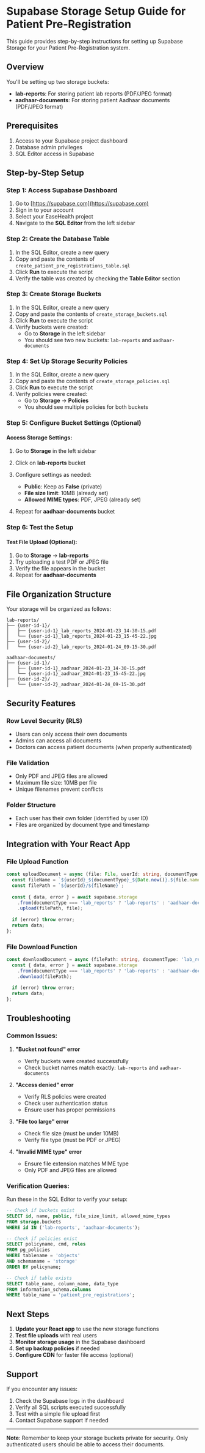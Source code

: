 # Supabase Storage Setup Guide for Patient Pre-Registration

This guide provides step-by-step instructions for setting up Supabase Storage for your Patient Pre-Registration system.

## Overview

You'll be setting up two storage buckets:
- **lab-reports**: For storing patient lab reports (PDF/JPEG format)
- **aadhaar-documents**: For storing patient Aadhaar documents (PDF/JPEG format)

## Prerequisites

1. Access to your Supabase project dashboard
2. Database admin privileges
3. SQL Editor access in Supabase

## Step-by-Step Setup

### Step 1: Access Supabase Dashboard

1. Go to [https://supabase.com](https://supabase.com)
2. Sign in to your account
3. Select your EaseHealth project
4. Navigate to the **SQL Editor** from the left sidebar

### Step 2: Create the Database Table

1. In the SQL Editor, create a new query
2. Copy and paste the contents of `create_patient_pre_registrations_table.sql`
3. Click **Run** to execute the script
4. Verify the table was created by checking the **Table Editor** section

### Step 3: Create Storage Buckets

1. In the SQL Editor, create a new query
2. Copy and paste the contents of `create_storage_buckets.sql`
3. Click **Run** to execute the script
4. Verify buckets were created:
   - Go to **Storage** in the left sidebar
   - You should see two new buckets: `lab-reports` and `aadhaar-documents`

### Step 4: Set Up Storage Security Policies

1. In the SQL Editor, create a new query
2. Copy and paste the contents of `create_storage_policies.sql`
3. Click **Run** to execute the script
4. Verify policies were created:
   - Go to **Storage** → **Policies**
   - You should see multiple policies for both buckets

### Step 5: Configure Bucket Settings (Optional)

#### Access Storage Settings:
1. Go to **Storage** in the left sidebar
2. Click on **lab-reports** bucket
3. Configure settings as needed:
   - **Public**: Keep as **False** (private)
   - **File size limit**: 10MB (already set)
   - **Allowed MIME types**: PDF, JPEG (already set)

4. Repeat for **aadhaar-documents** bucket

### Step 6: Test the Setup

#### Test File Upload (Optional):
1. Go to **Storage** → **lab-reports**
2. Try uploading a test PDF or JPEG file
3. Verify the file appears in the bucket
4. Repeat for **aadhaar-documents**

## File Organization Structure

Your storage will be organized as follows:

```
lab-reports/
├── {user-id-1}/
│   ├── {user-id-1}_lab_reports_2024-01-23_14-30-15.pdf
│   └── {user-id-1}_lab_reports_2024-01-23_15-45-22.jpg
├── {user-id-2}/
│   └── {user-id-2}_lab_reports_2024-01-24_09-15-30.pdf

aadhaar-documents/
├── {user-id-1}/
│   ├── {user-id-1}_aadhaar_2024-01-23_14-30-15.pdf
│   └── {user-id-1}_aadhaar_2024-01-23_15-45-22.jpg
├── {user-id-2}/
│   └── {user-id-2}_aadhaar_2024-01-24_09-15-30.pdf
```

## Security Features

### Row Level Security (RLS)
- Users can only access their own documents
- Admins can access all documents
- Doctors can access patient documents (when properly authenticated)

### File Validation
- Only PDF and JPEG files are allowed
- Maximum file size: 10MB per file
- Unique filenames prevent conflicts

### Folder Structure
- Each user has their own folder (identified by user ID)
- Files are organized by document type and timestamp

## Integration with Your React App

### File Upload Function
```typescript
const uploadDocument = async (file: File, userId: string, documentType: 'lab_reports' | 'aadhaar') => {
  const fileName = `${userId}_${documentType}_${Date.now()}.${file.name.split('.').pop()}`;
  const filePath = `${userId}/${fileName}`;
  
  const { data, error } = await supabase.storage
    .from(documentType === 'lab_reports' ? 'lab-reports' : 'aadhaar-documents')
    .upload(filePath, file);
    
  if (error) throw error;
  return data;
};
```

### File Download Function
```typescript
const downloadDocument = async (filePath: string, documentType: 'lab_reports' | 'aadhaar') => {
  const { data, error } = await supabase.storage
    .from(documentType === 'lab_reports' ? 'lab-reports' : 'aadhaar-documents')
    .download(filePath);
    
  if (error) throw error;
  return data;
};
```

## Troubleshooting

### Common Issues:

1. **"Bucket not found" error**
   - Verify buckets were created successfully
   - Check bucket names match exactly: `lab-reports` and `aadhaar-documents`

2. **"Access denied" error**
   - Verify RLS policies were created
   - Check user authentication status
   - Ensure user has proper permissions

3. **"File too large" error**
   - Check file size (must be under 10MB)
   - Verify file type (must be PDF or JPEG)

4. **"Invalid MIME type" error**
   - Ensure file extension matches MIME type
   - Only PDF and JPEG files are allowed

### Verification Queries:

Run these in the SQL Editor to verify your setup:

```sql
-- Check if buckets exist
SELECT id, name, public, file_size_limit, allowed_mime_types 
FROM storage.buckets 
WHERE id IN ('lab-reports', 'aadhaar-documents');

-- Check if policies exist
SELECT policyname, cmd, roles 
FROM pg_policies 
WHERE tablename = 'objects' 
AND schemaname = 'storage'
ORDER BY policyname;

-- Check if table exists
SELECT table_name, column_name, data_type 
FROM information_schema.columns 
WHERE table_name = 'patient_pre_registrations';
```

## Next Steps

1. **Update your React app** to use the new storage functions
2. **Test file uploads** with real users
3. **Monitor storage usage** in the Supabase dashboard
4. **Set up backup policies** if needed
5. **Configure CDN** for faster file access (optional)

## Support

If you encounter any issues:
1. Check the Supabase logs in the dashboard
2. Verify all SQL scripts executed successfully
3. Test with a simple file upload first
4. Contact Supabase support if needed

---

**Note**: Remember to keep your storage buckets private for security. Only authenticated users should be able to access their documents.

